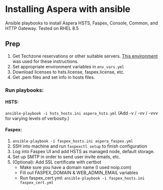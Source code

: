 # Installing Aspera with ansible

Ansible playbooks to install Aspera HSTS, Faspex, Console, Common, and HTTP Gateway. Tested on RHEL 8.5

## Prep
1. Get Techzone reservations or other suitable servers. [This environment](https://techzone.ibm.com/collection/aspera-lab/environments) was used for these instructions.
2. Set appropriate environment variables in `env_vars.yml`
3. Download licenses to hsts.license, faspex.license, etc.
4. Get .pem files and set info in hosts files.

### Run playbooks:

#### HSTS:
`ansible-playbook -i hsts_hosts.ini aspera_hsts.yml` (Add -v / -vv / -vvv for varying levels of verbosity.)

#### Faspex:
1. `ansible-playbook -i faspex_hosts.ini aspera_faspex.yml`
2. SSH into machine and run `faspexctl setup` to finish configuration
3. Log into Faspex UI and add HSTS as managed node, default storage.
4. Set up SMTP in order to send user invite emails, etc.
5. (Optional): Add SSL certificate with certbot
   - Make sure you have a domain name (I used noip.com)
   - Fill out FASPEX_DOMAIN & WEB_ADMIN_EMAIL variables
   - Run faspex_cert.yml: `ansible-playbook -i faspex_hosts.ini faspex_cert.yml`
